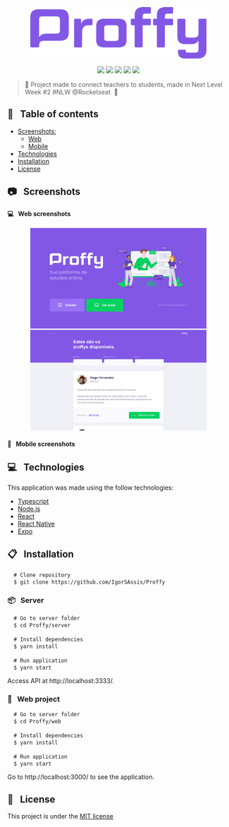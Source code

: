 <p align="center">
  <img src="https://github.com/IgorSAssis/Proffy/blob/master/.github/Proffy-logo.png" width="400">
</p>

<p align="center">
  <img src="https://img.shields.io/badge/Proffy-NLW%202.0-8257E5?logo=data:image/png;base64,iVBORw0KGgoAAAANSUhEUgAAABAAAAAQCAMAAAAoLQ9TAAAALVBMVEVHcExxWsF0XMJzXMJxWcFsUsD///9jRrzY0u6Xh9Gsn9n39fyMecy0qd2bjNJWBT0WAAAABHRSTlMA2Do606wF2QAAAGlJREFUGJVdj1cWwCAIBLEsRU3uf9xobDH8+GZwUYi8i6ucJwrxKE+7D0G9Q4vlYqtmCSjndr4CgCgzlyFgfKfKCVO0LrPKjmiqMxGXkJwNnXskqWG+1oSM+BSwD8f29YLNjvx/OQrn+g99oQSoNmt3PgAAAABJRU5ErkJggg=="></img>
  <img src="https://img.shields.io/github/last-commit/IgorSAssis/proffy?color=774DD6"></img> 
  <img src="https://img.shields.io/github/languages/top/IgorSAssis/Proffy?color=774DD6&logo=Typescript&logoColor=blue"></img>
  <img src="https://img.shields.io/github/repo-size/IgorSAssis/Proffy?color=774DD6"></img>
  <img src="https://img.shields.io/github/license/IgorSAssis/Proffy?color=774DD6"></img>
</p>


> :rocket: Project made to connect teachers to students, made in Next Level Week #2 #NLW @Rocketseat&nbsp; :rocket:

## :pushpin: &nbsp; Table of contents

* [Screenshots:](#Screenshots)
  * [Web](#Web)
  * [Mobile](#Mobile)
* [Technologies](#Technologies)
* [Installation](#Installation)
* [License](#Licence)

<a name="Screenshots" />

## :camera: &nbsp; Screenshots

<a name="Web" />

#### :computer: &nbsp; Web screenshots

<p align="center">
  <img src="https://github.com/IgorSAssis/Proffy/blob/master/.github/Proffy-landingPage.png" width="400" /> 
  <img src="https://github.com/IgorSAssis/Proffy/blob/master/.github/Proffy-list.png" width="400" /> 
</p>

<a name="Mobile" />

#### :iphone: &nbsp; Mobile screenshots


<a name="Technologies" />

## :computer: &nbsp; Technologies
This application was made using the follow technologies:

* [Typescript](https://www.typescriptlang.org/)
* [Node.js](https://nodejs.org/en/)
* [React](https://reactjs.org/)
* [React Native](https://reactnative.dev/)
* [Expo](https://expo.io/learn)

<a name="Installation" />

## :clipboard: &nbsp; Installation

```shell
  # Clone repository
  $ git clone https://github.com/IgorSAssis/Proffy
```
### :package: &nbsp; Server

```shell
  # Go to server folder
  $ cd Proffy/server
  
  # Install dependencies
  $ yarn install
  
  # Run application
  $ yarn start
```
Access API at http://localhost:3333/.

### :milky_way: &nbsp; Web project

```shell
  # Go to server folder
  $ cd Proffy/web
  
  # Install dependencies
  $ yarn install
  
  # Run application
  $ yarn start
```

Go to http://localhost:3000/ to see the application.

<a name="Licence" />

## :page_facing_up: &nbsp; License
This project is under the  [MIT license](https://github.com/IgorSAssis/Proffy/blob/master/LICENSE)
